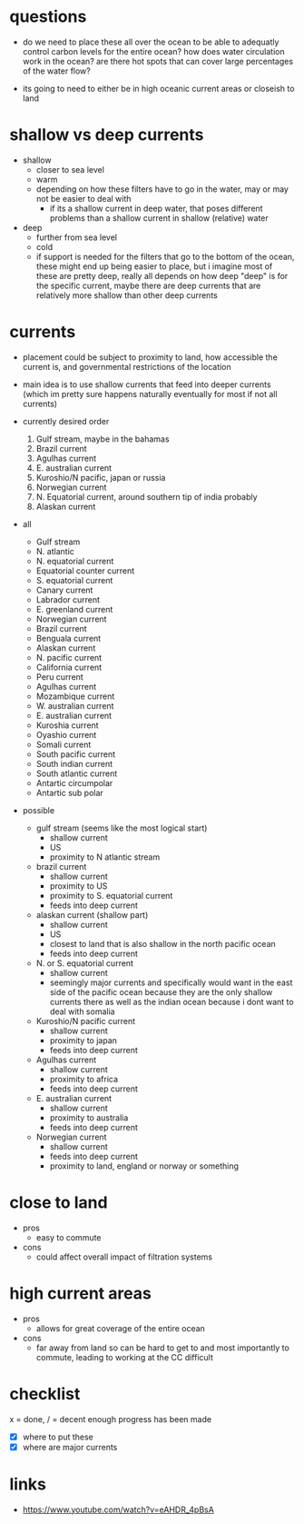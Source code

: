 # questions
- do we need to place these all over the ocean to be able to adequatly control carbon levels for the entire ocean? how does water circulation work in the ocean? are there hot spots that can cover large percentages of the water flow?

- its going to need to either be in high oceanic current areas or closeish to land

# shallow vs deep currents
- shallow
  - closer to sea level
  - warm
  - depending on how these filters have to go in the water, may or may not be easier to deal with
    - if its a shallow current in deep water, that poses different problems than a shallow current in shallow (relative) water
- deep
  - further from sea level
  - cold
  - if support is needed for the filters that go to the bottom of the ocean, these might end up being easier to place, but i imagine most of these are pretty deep, really all depends on how deep "deep" is for the specific current, maybe there are deep currents that are relatively more shallow than other deep currents

# currents
- placement could be subject to proximity to land, how accessible the current is, and governmental restrictions of the location
- main idea is to use shallow currents that feed into deeper currents (which im pretty sure happens naturally eventually for most if not all currents)

- currently desired order
  1. Gulf stream, maybe in the bahamas
  2. Brazil current
  3. Agulhas current
  4. E. australian current
  5. Kuroshio/N pacific, japan or russia
  6. Norwegian current
  7. N. Equatorial current, around southern tip of india probably
  8. Alaskan current

- all
  - Gulf stream
  - N. atlantic
  - N. equatorial current
  - Equatorial counter current
  - S. equatorial current
  - Canary current
  - Labrador current
  - E. greenland current
  - Norwegian current
  - Brazil current
  - Benguala current
  - Alaskan current
  - N. pacific current
  - California current
  - Peru current
  - Agulhas current
  - Mozambique current
  - W. australian current
  - E. australian current
  - Kuroshia current
  - Oyashio current
  - Somali current
  - South pacific current
  - South indian current
  - South atlantic current
  - Antartic circumpolar
  - Antartic sub polar
- possible
  - gulf stream (seems like the most logical start)
    - shallow current
    - US
    - proximity to N atlantic stream
  - brazil current
    - shallow current
    - proximity to US
    - proximity to S. equatorial current
    - feeds into deep current
  - alaskan current (shallow part)
    - shallow current
    - US
    - closest to land that is also shallow in the north pacific ocean
    - feeds into deep current
  - N. or S. equatorial current
    - shallow current
    - seemingly major currents and specifically would want in the east side of the pacific ocean because they are the only shallow currents there as well as the indian ocean because i dont want to deal with somalia
  - Kuroshio/N pacific current
    - shallow current
    - proximity to japan
    - feeds into deep current
  - Agulhas current
    - shallow current
    - proximity to africa
    - feeds into deep current
  - E. australian current
    - shallow current
    - proximity to australia
    - feeds into deep current
  - Norwegian current
    - shallow current
    - feeds into deep current
    - proximity to land, england or norway or something

# close to land
- pros
  - easy to commute
- cons
  - could affect overall impact of filtration systems

# high current areas
- pros
  - allows for great coverage of the entire ocean
- cons
  - far away from land so can be hard to get to and most importantly to commute, leading to working at the CC difficult

# checklist
x = done, / = decent enough progress has been made
- [x] where to put these
- [x] where are major currents

# links
- https://www.youtube.com/watch?v=eAHDR_4pBsA
